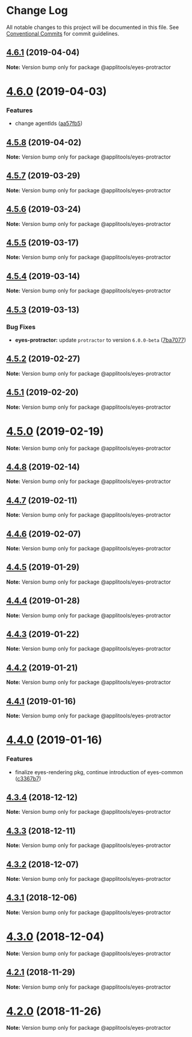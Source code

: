 # Change Log

All notable changes to this project will be documented in this file.
See [Conventional Commits](https://conventionalcommits.org) for commit guidelines.

## [4.6.1](https://github.com/applitools/eyes.sdk.javascript1/compare/@applitools/eyes-protractor@4.6.0...@applitools/eyes-protractor@4.6.1) (2019-04-04)

**Note:** Version bump only for package @applitools/eyes-protractor





# [4.6.0](https://github.com/applitools/eyes.sdk.javascript1/compare/@applitools/eyes-protractor@4.5.8...@applitools/eyes-protractor@4.6.0) (2019-04-03)


### Features

* change agentIds ([aa57fb5](https://github.com/applitools/eyes.sdk.javascript1/commit/aa57fb5))





## [4.5.8](https://github.com/applitools/eyes.sdk.javascript1/compare/@applitools/eyes-protractor@4.5.7...@applitools/eyes-protractor@4.5.8) (2019-04-02)

**Note:** Version bump only for package @applitools/eyes-protractor





## [4.5.7](https://github.com/applitools/eyes.sdk.javascript1/compare/@applitools/eyes-protractor@4.5.6...@applitools/eyes-protractor@4.5.7) (2019-03-29)

**Note:** Version bump only for package @applitools/eyes-protractor





## [4.5.6](https://github.com/applitools/eyes.sdk.javascript1/compare/@applitools/eyes-protractor@4.5.5...@applitools/eyes-protractor@4.5.6) (2019-03-24)

**Note:** Version bump only for package @applitools/eyes-protractor





## [4.5.5](https://github.com/applitools/eyes.sdk.javascript1/compare/@applitools/eyes-protractor@4.5.4...@applitools/eyes-protractor@4.5.5) (2019-03-17)

**Note:** Version bump only for package @applitools/eyes-protractor





## [4.5.4](https://github.com/applitools/eyes.sdk.javascript1/compare/@applitools/eyes-protractor@4.5.3...@applitools/eyes-protractor@4.5.4) (2019-03-14)

**Note:** Version bump only for package @applitools/eyes-protractor





## [4.5.3](https://github.com/applitools/eyes.sdk.javascript1/compare/@applitools/eyes-protractor@4.5.2...@applitools/eyes-protractor@4.5.3) (2019-03-13)


### Bug Fixes

* **eyes-protractor:** update `protractor` to version `6.0.0-beta` ([7ba7077](https://github.com/applitools/eyes.sdk.javascript1/commit/7ba7077))





## [4.5.2](https://github.com/applitools/eyes.sdk.javascript1/compare/@applitools/eyes-protractor@4.5.1...@applitools/eyes-protractor@4.5.2) (2019-02-27)

**Note:** Version bump only for package @applitools/eyes-protractor





## [4.5.1](https://github.com/applitools/eyes.sdk.javascript1/compare/@applitools/eyes-protractor@4.5.0...@applitools/eyes-protractor@4.5.1) (2019-02-20)

**Note:** Version bump only for package @applitools/eyes-protractor





# [4.5.0](https://github.com/applitools/eyes.sdk.javascript1/compare/@applitools/eyes-protractor@4.4.8...@applitools/eyes-protractor@4.5.0) (2019-02-19)

**Note:** Version bump only for package @applitools/eyes-protractor





## [4.4.8](https://github.com/applitools/eyes.sdk.javascript1/compare/@applitools/eyes-protractor@4.4.7...@applitools/eyes-protractor@4.4.8) (2019-02-14)

**Note:** Version bump only for package @applitools/eyes-protractor





## [4.4.7](https://github.com/applitools/eyes.sdk.javascript1/compare/@applitools/eyes-protractor@4.4.6...@applitools/eyes-protractor@4.4.7) (2019-02-11)

**Note:** Version bump only for package @applitools/eyes-protractor






## [4.4.6](https://github.com/applitools/eyes.sdk.javascript1/compare/@applitools/eyes-protractor@4.4.5...@applitools/eyes-protractor@4.4.6) (2019-02-07)

**Note:** Version bump only for package @applitools/eyes-protractor





## [4.4.5](https://github.com/applitools/eyes.sdk.javascript1/compare/@applitools/eyes-protractor@4.4.4...@applitools/eyes-protractor@4.4.5) (2019-01-29)

**Note:** Version bump only for package @applitools/eyes-protractor





## [4.4.4](https://github.com/applitools/eyes.sdk.javascript1/compare/@applitools/eyes-protractor@4.4.3...@applitools/eyes-protractor@4.4.4) (2019-01-28)

**Note:** Version bump only for package @applitools/eyes-protractor





## [4.4.3](https://github.com/applitools/eyes.sdk.javascript1/compare/@applitools/eyes-protractor@4.4.2...@applitools/eyes-protractor@4.4.3) (2019-01-22)

**Note:** Version bump only for package @applitools/eyes-protractor





## [4.4.2](https://github.com/applitools/eyes.sdk.javascript1/compare/@applitools/eyes-protractor@4.4.1...@applitools/eyes-protractor@4.4.2) (2019-01-21)

**Note:** Version bump only for package @applitools/eyes-protractor





## [4.4.1](https://github.com/applitools/eyes.sdk.javascript1/compare/@applitools/eyes-protractor@4.4.0...@applitools/eyes-protractor@4.4.1) (2019-01-16)

**Note:** Version bump only for package @applitools/eyes-protractor





# [4.4.0](https://github.com/applitools/eyes.sdk.javascript1/compare/@applitools/eyes-protractor@4.3.4...@applitools/eyes-protractor@4.4.0) (2019-01-16)


### Features

* finalize eyes-rendering pkg, continue introduction of eyes-common ([c3367b7](https://github.com/applitools/eyes.sdk.javascript1/commit/c3367b7))





## [4.3.4](https://github.com/applitools/eyes.sdk.javascript1/compare/@applitools/eyes-protractor@4.3.3...@applitools/eyes-protractor@4.3.4) (2018-12-12)

**Note:** Version bump only for package @applitools/eyes-protractor





## [4.3.3](https://github.com/applitools/eyes.sdk.javascript1/compare/@applitools/eyes-protractor@4.3.2...@applitools/eyes-protractor@4.3.3) (2018-12-11)

**Note:** Version bump only for package @applitools/eyes-protractor





## [4.3.2](https://github.com/applitools/eyes.sdk.javascript1/compare/@applitools/eyes-protractor@4.3.1...@applitools/eyes-protractor@4.3.2) (2018-12-07)

**Note:** Version bump only for package @applitools/eyes-protractor





## [4.3.1](https://github.com/applitools/eyes.sdk.javascript1/compare/@applitools/eyes-protractor@4.3.0...@applitools/eyes-protractor@4.3.1) (2018-12-06)

**Note:** Version bump only for package @applitools/eyes-protractor





# [4.3.0](https://github.com/applitools/eyes.sdk.javascript1/compare/@applitools/eyes-protractor@4.2.1...@applitools/eyes-protractor@4.3.0) (2018-12-04)

**Note:** Version bump only for package @applitools/eyes-protractor





## [4.2.1](https://github.com/applitools/eyes.sdk.javascript1/compare/@applitools/eyes-protractor@4.2.0...@applitools/eyes-protractor@4.2.1) (2018-11-29)

**Note:** Version bump only for package @applitools/eyes-protractor





# [4.2.0](https://github.com/applitools/eyes.sdk.javascript1/compare/@applitools/eyes-protractor@4.1.0...@applitools/eyes-protractor@4.2.0) (2018-11-26)

**Note:** Version bump only for package @applitools/eyes-protractor
